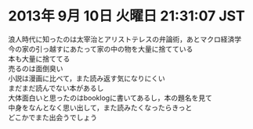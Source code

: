 # 2013年  9月 10日 火曜日 21:31:07 JST

浪人時代に知ったのは太宰治とアリストテレスの弁論術，あとマクロ経済学  
今の家の引っ越すにあたって家の中の物を大量に捨てている  
本も大量に捨ててる  
売るのは面倒臭い  
小説は漫画に比べて，また読み返す気になりにくい  
まだまだ読んでない本があるし  
大体面白いと思ったのはbooklogに書いてあるし，本の題名を見て  
中身をなんとなく思い出して，また読みたくなったらきっと  
どこかでまた出会うでしょう
